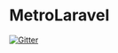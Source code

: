 # MetroLaravel
[![Gitter](https://badges.gitter.im/Join%20Chat.svg)](https://gitter.im/aasanchez/MetroLaravel?utm_source=badge&utm_medium=badge&utm_campaign=pr-badge)
